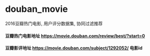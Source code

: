 
# douban_movie
2016豆瓣热门电影, 用户评分数据集, 协同过滤推荐

#### 豆瓣热门电影地址 https://movie.douban.com/review/best/?start=0

#### 豆瓣影评地址 https://movie.douban.com/subject/1292052/ 电影id

